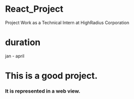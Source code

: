 # React_Project
Project Work as a Technical Intern at HighRadius Corporation

# duration
jan - april
# This is a good project.
### It is represented in a web view.
